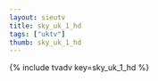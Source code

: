 ```yaml
--- 
layout: sieutv
title: sky_uk_1_hd
tags: ["uktv"]
thumb: sky_uk_1_hd
---
```

{% include tvadv key=sky_uk_1_hd %}

